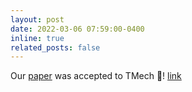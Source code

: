 ```yaml
---
layout: post
date: 2022-03-06 07:59:00-0400
inline: true
related_posts: false
---
```


Our [paper](https://ieeexplore.ieee.org/abstract/document/9981064) was accepted to TMech :clap:! [link](https://www.linkedin.com/feed/update/urn:li:activity:7081454539026878464/) 
